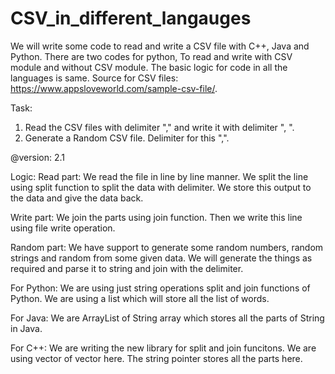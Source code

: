 # CSV_in_different_langauges
We will write some code to read and write a CSV file with C++, Java and Python.
There are two codes for python, To read and write with CSV module and without CSV module. 
The basic logic for code in all the languages is same. 
Source for CSV files: https://www.appsloveworld.com/sample-csv-file/.

Task: 
1. Read the CSV files with delimiter "," and write it with delimiter ", ".
2. Generate a Random CSV file. Delimiter for this ",".

@version: 2.1

Logic:
Read part:
We read the file in line by line manner. 
We split the line using split function to split the data with delimiter. 
We store this output to the data and give the data back.

Write part: 
We join the parts using join function. 
Then we write this line using file write operation. 

Random part: 
We have support to generate some random numbers, random strings and random from some given data. We will generate the things as required and parse it to string and join with the delimiter. 

For Python: 
We are using just string operations split and join functions of Python. 
We are using a list which will store all the list of words. 

For Java:
We are ArrayList of String array which stores all the parts of String in Java. 

For C++: 
We are writing the new library for split and join funcitons. 
We are using vector of vector<String> here. 
The string pointer stores all the parts here. 

